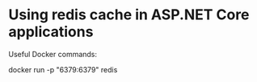 # Using redis cache in ASP.NET Core applications

Useful Docker commands: 

docker run -p "6379:6379" redis